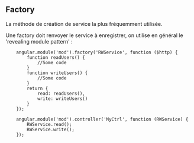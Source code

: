## Factory

La méthode de création de service la plus fréquemment utilisée.

Une factory doit renvoyer le service à enregistrer, on utilise en général le 'revealing module pattern' :


        angular.module('mod').factory('RWService', function ($http) {
            function readUsers() {
                //Some code
            }
            function writeUsers() {
                //Some code
            }
            return {
                read: readUsers(),
                write: writeUsers()
            }
        });

        angular.module('mod').controller('MyCtrl', function (RWService) {
            RWService.read();
            RWService.write();
        });
